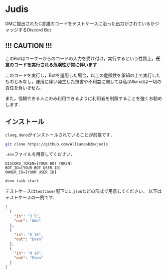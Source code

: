 # Judis

DMに提出されたC言語のコードをテストケースに沿った出力がされているかジャッジするDiscord Bot

## !!! CAUTION !!!

このBotはユーザーからのコードの入力を受け付け，実行するという性質上，**任意のコードを実行される危険性が常に伴います**．

このコードを実行し，Botを運用した場合，以上の危険性を承知の上で実行したものとみなし，運用に伴い発生した損害や不利益に関しては私(Alliana)は一切の責任を負いません．

また，信頼できる人にのみ利用できるように利用者を制限することを強くお勧めします．

## インストール

`clang`, `deno`がインストールされていることが前提です．

```sh
git clone https://github.com/Allianaab2m/judis
```

`.env`ファイルを用意してください．

```txt:.env
DISCORD_TOKEN=[YOUR BOT TOKEN]
BOT_ID=[YOUR BOT USER ID]
OWNER_ID=[YOUR USER ID]
```

```sh
deno task start
```

テストケースは`testcase/`配下に`1.json`などの形式で用意してください．
以下はテストケースの一例です．

```json:1.json
[
  {
    "in": "3 5",
    "out": "Odd"
  },
  {
    "in": "6 10",
    "out": "Even"
  },
  {
    "in": "0 10",
    "out": "Even"
  }
]

```
